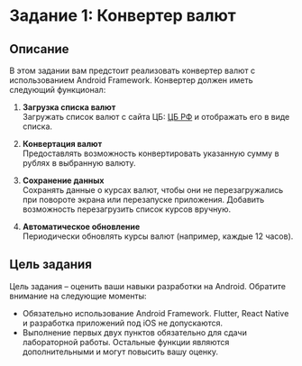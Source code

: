 # Задание 1: Конвертер валют

## Описание

В этом задании вам предстоит реализовать конвертер валют с использованием Android Framework. Конвертер должен иметь следующий функционал:

1. **Загрузка списка валют**  
   Загружать список валют с сайта ЦБ: [ЦБ РФ](https://www.cbr-xml-daily.ru/daily_json.js) и отображать его в виде списка.

2. **Конвертация валют**  
   Предоставлять возможность конвертировать указанную сумму в рублях в выбранную валюту.

3. **Сохранение данных**  
   Сохранять данные о курсах валют, чтобы они не перезагружались при повороте экрана или перезапуске приложения. Добавить возможность перезагрузить список курсов вручную.

4. **Автоматическое обновление**  
   Периодически обновлять курсы валют (например, каждые 12 часов).

## Цель задания

Цель задания – оценить ваши навыки разработки на Android. Обратите внимание на следующие моменты:

- Обязательно использование Android Framework. Flutter, React Native и разработка приложений под iOS не допускаются.
- Выполнение первых двух пунктов обязательно для сдачи лабораторной работы. Остальные функции являются дополнительными и могут повысить вашу оценку.
